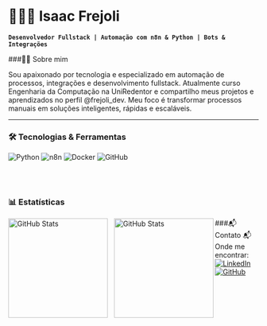 # 👨🏽‍💻 Isaac Frejoli

**`Desenvolvedor Fullstack | Automação com n8n & Python | Bots & Integrações`**

###👨‍💻 Sobre mim

Sou apaixonado por tecnologia e especializado em automação de processos, integrações e desenvolvimento fullstack. Atualmente curso Engenharia da Computação na UniRedentor e compartilho meus projetos e aprendizados no perfil @frejoli_dev. 
Meu foco é transformar processos manuais em soluções inteligentes, rápidas e escaláveis.

---

### 🛠 Tecnologias & Ferramentas

![Python](https://img.shields.io/badge/Python-3776AB?style=for-the-badge&logo=python&logoColor=white)
![n8n](https://img.shields.io/badge/n8n-EE6C4D?style=for-the-badge&logo=n8n&logoColor=white)
![Docker](https://img.shields.io/badge/Docker-2496ED?style=for-the-badge&logo=docker&logoColor=white)
![GitHub](https://img.shields.io/badge/GitHub-181717?style=for-the-badge&logo=github&logoColor=white)

<br/>
<br/>

### 📊 Estatísticas

<p>
  <img 
    align="left" 
    alt="GitHub Stats" 
    height="200" 
    style="padding-right: 10px;" 
    src="https://github-readme-stats.vercel.app/api?username=Freej0l&show_icons=true&theme=tokyonight&include_all_commits=true&locale=pt-br" 
  />

<img 
      align="left" 
      alt="GitHub Stats" 
      height="200" 
      src="https://github-readme-stats.vercel.app/api/top-langs/?username=Freej0l&theme=tokyonight&layout=compact&custom_title=Tecnologias&langs_count=9" 
  />

</p>

###📬 Contato
📬 Onde me encontrar:  
[![LinkedIn](https://img.shields.io/badge/LinkedIn-0A66C2?style=for-the-badge&logo=linkedin&logoColor=white)](https://www.linkedin.com/in/isaac-frejoli-060537324/)  
[![GitHub](https://img.shields.io/badge/GitHub-181717?style=for-the-badge&logo=github&logoColor=white)](https://github.com/Freej0l)  



